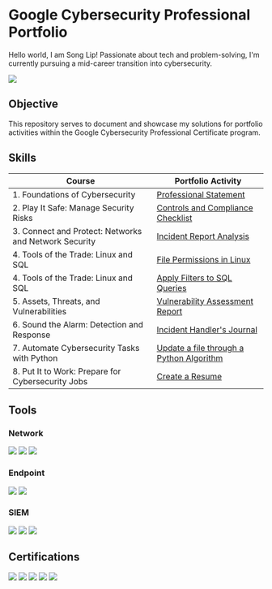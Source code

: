 # Google Cybersecurity Professional Portfolio

Hello world, I am Song Lip! Passionate about tech and problem-solving, I'm currently pursuing a mid-career transition into cybersecurity.

<a href="https://www.linkedin.com/in/song-lip-lim/"><img src="https://img.shields.io/badge/-LinkedIn-0072b1?&style=for-the-badge&logo=linkedin&logoColor=white" /></a>

## Objective

This repository serves to document and showcase my solutions for portfolio activities within the Google Cybersecurity Professional Certificate program.

## Skills

| Course                                         | Portfolio Activity         |
|-----------------------------------------------|----------------------------|
| 1. Foundations of Cybersecurity | <a href="https://google.com">Professional Statement</a>|
| 2. Play It Safe: Manage Security Risks | <a href="https://google.com">Controls and Compliance Checklist</a>|
| 3. Connect and Protect: Networks and Network Security | <a href="https://google.com">Incident Report Analysis</a>|
| 4. Tools of the Trade: Linux and SQL | <a href="https://google.com">File Permissions in Linux</a>|
| 4. Tools of the Trade: Linux and SQL | <a href="https://google.com">Apply Filters to SQL Queries</a>|
| 5. Assets, Threats, and Vulnerabilities | <a href="https://google.com">Vulnerability Assessment Report</a>|
| 6. Sound the Alarm: Detection and Response | <a href="https://google.com">Incident Handler's Journal</a>|
| 7. Automate Cybersecurity Tasks with Python | <a href="https://google.com">Update a file through a Python Algorithm</a>|
| 8. Put It to Work: Prepare for Cybersecurity Jobs | <a href="https://google.com">Create a Resume</a>|

## Tools

### Network
<div>
    <img src="https://img.shields.io/badge/-Wireshark-1679A7?&style=for-the-badge&logo=Wireshark&logoColor=white" />
    <img src="https://img.shields.io/badge/-tcpdump-777BB4?&style=for-the-badge&logo=linux&logoColor=white" />
    <img src="https://img.shields.io/badge/-Suricata-EF3B2D?&style=for-the-badge&logo=Suricata&logoColor=white" />
</div>

### Endpoint
<div>
    <img src="https://img.shields.io/badge/-Microsoft_Defender_for_Endpoint-00A4EF?&style=for-the-badge&logo=Microsoft&logoColor=white" />
    <img src="https://img.shields.io/badge/-Velociraptor-4B275F?&style=for-the-badge&logo=Velociraptor&logoColor=white" />
</div>

### SIEM
<div>
    <img src="https://img.shields.io/badge/-Microsoft_Sentinel-0078D4?&style=for-the-badge&logo=Microsoft&logoColor=white" />
    <img src="https://img.shields.io/badge/-Splunk-000000?&style=for-the-badge&logo=Splunk&logoColor=white" />
    <img src="https://img.shields.io/badge/-Elastic-005571?&style=for-the-badge&logo=Elastic&logoColor=white" />
</div>

## Certifications
<div>
<img src="https://img.shields.io/badge/-Security%2B-FF0000?&style=for-the-badge&logo=CompTIA&logoColor=white" />
<img src="https://img.shields.io/badge/-Network%2B-007ACC?&style=for-the-badge&logo=CompTIA&logoColor=white" />
<img src="https://img.shields.io/badge/-A%2B-4D4D4D?&style=for-the-badge&logo=CompTIA&logoColor=white" />
<img src="https://img.shields.io/badge/-CDSA-006400?&style=for-the-badge&logoColor=white" />
<img src="https://img.shields.io/badge/-CCD-000080?&style=for-the-badge&logoColor=white" />
</div>
